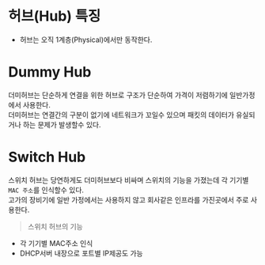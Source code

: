 # 허브(Hub) 특징

* 허브는 오직 1계층(Physical)에서만 동작한다.

# Dummy Hub

더미허브는 단순하게 연결을 위한 허브로 구조가 단순하여 가격이 저렴하기에 일반가정에서 사용한다.  
더미허브는 연결간의 구분이 없기에 네트워크가 꼬일수 있으며 패킷의 데이터가 유실되거나 하는 문제가 발생할수 있다.

# Switch Hub

스위치 허브는 당연하게도 더미허브보다 비싸며 스위치의 기능을  가졌는데 각 기기별 `MAC 주소`를 인식할수 있다.  
고가의 장비기에 일반 가정에서는 사용하지 않고 회사같은 인프라를 가진곳에서 주로 사용한다.  

> 스위치 허브의 기능
* 각 기기별 MAC주소 인식
* DHCP서버 내장으로 포트별 IP제공도 가능